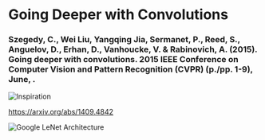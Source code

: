 # Going Deeper with Convolutions

### Szegedy, C., Wei Liu, Yangqing Jia, Sermanet, P., Reed, S., Anguelov, D., Erhan, D., Vanhoucke, V. & Rabinovich, A. (2015). Going deeper with convolutions. 2015 IEEE Conference on Computer Vision and Pattern Recognition (CVPR) (p./pp. 1-9), June, .

![Inspiration](https://i.kym-cdn.com/photos/images/newsfeed/000/531/557/a88.jpg)

https://arxiv.org/abs/1409.4842

![Google LeNet Architecture](https://miro.medium.com/max/5176/1*ZFPOSAted10TPd3hBQU8iQ.png)
